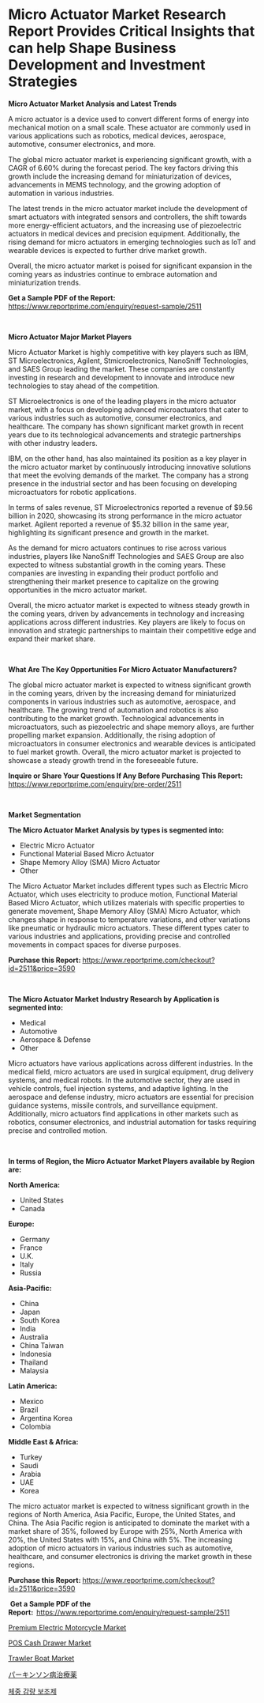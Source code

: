 <p><h1>Micro Actuator Market Research Report Provides Critical Insights that can help Shape Business Development and Investment Strategies</h1></p><p><strong>Micro Actuator Market Analysis and Latest Trends</strong></p>
<p><p>A micro actuator is a device used to convert different forms of energy into mechanical motion on a small scale. These actuator are commonly used in various applications such as robotics, medical devices, aerospace, automotive, consumer electronics, and more.</p><p>The global micro actuator market is experiencing significant growth, with a CAGR of 6.60% during the forecast period. The key factors driving this growth include the increasing demand for miniaturization of devices, advancements in MEMS technology, and the growing adoption of automation in various industries.</p><p>The latest trends in the micro actuator market include the development of smart actuators with integrated sensors and controllers, the shift towards more energy-efficient actuators, and the increasing use of piezoelectric actuators in medical devices and precision equipment. Additionally, the rising demand for micro actuators in emerging technologies such as IoT and wearable devices is expected to further drive market growth.</p><p>Overall, the micro actuator market is poised for significant expansion in the coming years as industries continue to embrace automation and miniaturization trends.</p></p>
<p><strong>Get a Sample PDF of the Report:&nbsp;</strong> <a href="https://www.reportprime.com/enquiry/request-sample/2511">https://www.reportprime.com/enquiry/request-sample/2511</a></p>
<p>&nbsp;</p>
<p><strong>Micro Actuator Major Market Players</strong></p>
<p><p>Micro Actuator Market is highly competitive with key players such as IBM, ST Microelectronics, Agilent, Stmicroelectronics, NanoSniff Technologies, and SAES Group leading the market. These companies are constantly investing in research and development to innovate and introduce new technologies to stay ahead of the competition.</p><p>ST Microelectronics is one of the leading players in the micro actuator market, with a focus on developing advanced microactuators that cater to various industries such as automotive, consumer electronics, and healthcare. The company has shown significant market growth in recent years due to its technological advancements and strategic partnerships with other industry leaders.</p><p>IBM, on the other hand, has also maintained its position as a key player in the micro actuator market by continuously introducing innovative solutions that meet the evolving demands of the market. The company has a strong presence in the industrial sector and has been focusing on developing microactuators for robotic applications.</p><p>In terms of sales revenue, ST Microelectronics reported a revenue of $9.56 billion in 2020, showcasing its strong performance in the micro actuator market. Agilent reported a revenue of $5.32 billion in the same year, highlighting its significant presence and growth in the market.</p><p>As the demand for micro actuators continues to rise across various industries, players like NanoSniff Technologies and SAES Group are also expected to witness substantial growth in the coming years. These companies are investing in expanding their product portfolio and strengthening their market presence to capitalize on the growing opportunities in the micro actuator market.</p><p>Overall, the micro actuator market is expected to witness steady growth in the coming years, driven by advancements in technology and increasing applications across different industries. Key players are likely to focus on innovation and strategic partnerships to maintain their competitive edge and expand their market share.</p></p>
<p>&nbsp;</p>
<p><strong>What Are The Key Opportunities For Micro Actuator Manufacturers?</strong></p>
<p><p>The global micro actuator market is expected to witness significant growth in the coming years, driven by the increasing demand for miniaturized components in various industries such as automotive, aerospace, and healthcare. The growing trend of automation and robotics is also contributing to the market growth. Technological advancements in microactuators, such as piezoelectric and shape memory alloys, are further propelling market expansion. Additionally, the rising adoption of microactuators in consumer electronics and wearable devices is anticipated to fuel market growth. Overall, the micro actuator market is projected to showcase a steady growth trend in the foreseeable future.</p></p>
<p><strong>Inquire or Share Your Questions If Any Before Purchasing This Report:</strong> <a href="https://www.reportprime.com/enquiry/pre-order/2511">https://www.reportprime.com/enquiry/pre-order/2511</a></p>
<p>&nbsp;</p>
<p><strong>Market Segmentation</strong></p>
<p><strong>The Micro Actuator Market Analysis by types is segmented into:</strong></p>
<p><ul><li>Electric Micro Actuator</li><li>Functional Material Based Micro Actuator</li><li>Shape Memory Alloy (SMA) Micro Actuator</li><li>Other</li></ul></p>
<p><p>The Micro Actuator Market includes different types such as Electric Micro Actuator, which uses electricity to produce motion, Functional Material Based Micro Actuator, which utilizes materials with specific properties to generate movement, Shape Memory Alloy (SMA) Micro Actuator, which changes shape in response to temperature variations, and other variations like pneumatic or hydraulic micro actuators. These different types cater to various industries and applications, providing precise and controlled movements in compact spaces for diverse purposes.</p></p>
<p><strong>Purchase this Report:&nbsp;</strong><a href="https://www.reportprime.com/checkout?id=2511&price=3590">https://www.reportprime.com/checkout?id=2511&price=3590</a></p>
<p>&nbsp;</p>
<p><strong>The Micro Actuator Market Industry Research by Application is segmented into:</strong></p>
<p><ul><li>Medical</li><li>Automotive</li><li>Aerospace & Defense</li><li>Other</li></ul></p>
<p><p>Micro actuators have various applications across different industries. In the medical field, micro actuators are used in surgical equipment, drug delivery systems, and medical robots. In the automotive sector, they are used in vehicle controls, fuel injection systems, and adaptive lighting. In the aerospace and defense industry, micro actuators are essential for precision guidance systems, missile controls, and surveillance equipment. Additionally, micro actuators find applications in other markets such as robotics, consumer electronics, and industrial automation for tasks requiring precise and controlled motion.</p></p>
<p>&nbsp;</p>
<p><strong>In terms of Region, the Micro Actuator Market Players available by Region are:</strong></p>
<p>
    <p> <strong> North America: </strong>
        <ul>
            <li>United States</li>
            <li>Canada</li>
        </ul>
        </p> 
    <p> <strong> Europe: </strong>
        <ul>
            <li>Germany</li>
            <li>France</li>
            <li>U.K.</li>
            <li>Italy</li>
            <li>Russia</li>
        </ul>
        </p> 
    <p> <strong> Asia-Pacific: </strong>
        <ul>
            <li>China</li>
            <li>Japan</li>
            <li>South Korea</li>
            <li>India</li>
            <li>Australia</li>
            <li>China Taiwan</li>
            <li>Indonesia</li>
            <li>Thailand</li>
            <li>Malaysia</li>
        </ul>
        </p> 
    <p> <strong> Latin America: </strong>
        <ul>
            <li>Mexico</li>
            <li>Brazil</li>
            <li>Argentina Korea</li>
            <li>Colombia</li>
        </ul>
        </p> 
    <p> <strong> Middle East & Africa: </strong>
        <ul>
            <li>Turkey</li>
            <li>Saudi</li>
            <li>Arabia</li>
            <li>UAE</li>
            <li>Korea</li>
        </ul>
    </p>
    </p>
<p><p>The micro actuator market is expected to witness significant growth in the regions of North America, Asia Pacific, Europe, the United States, and China. The Asia Pacific region is anticipated to dominate the market with a market share of 35%, followed by Europe with 25%, North America with 20%, the United States with 15%, and China with 5%. The increasing adoption of micro actuators in various industries such as automotive, healthcare, and consumer electronics is driving the market growth in these regions.</p></p>
<p><strong>Purchase this Report: </strong><a href="https://www.reportprime.com/checkout?id=2511&price=3590">https://www.reportprime.com/checkout?id=2511&price=3590</a></p>
<p>&nbsp;<strong>Get a Sample PDF of the Report:&nbsp;&nbsp;</strong><a href="https://www.reportprime.com/enquiry/request-sample/2511">https://www.reportprime.com/enquiry/request-sample/2511</a></p>
<p><strong></strong></p>
<p><p><a href="https://issuu.com/reportprime-2/docs/premium-electric-motorcycle-market-size-2030.pptx">Premium Electric Motorcycle Market</a></p><p><a href="https://github.com/beatblasta/Market-Research-Report-List-2/blob/main/pos-cash-drawer-market.md">POS Cash Drawer Market</a></p><p><a href="https://issuu.com/reportprime-2/docs/trawler-boat-market-size-2030.pptx">Trawler Boat Market</a></p><p><a href="https://github.com/ReganWisoky2023/Market-Research-Report-List-1/blob/main/246192611701.md">パーキンソン病治療薬</a></p><p><a href="https://github.com/darrellockm3ytan895656/Market-Research-Report-List-1/blob/main/116528010822.md">체중 감량 보조제</a></p></p>
